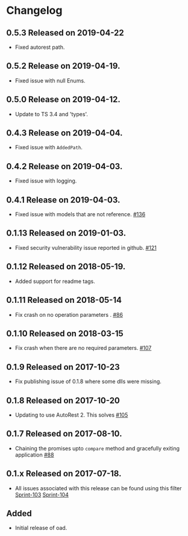 # Changelog

## 0.5.3 Released on 2019-04-22

* Fixed autorest path.

## 0.5.2 Release on 2019-04-19.

* Fixed issue with null Enums.

## 0.5.0 Release on 2019-04-12.

* Update to TS 3.4 and 'types'.

## 0.4.3 Release on 2019-04-04.

* Fixed issue with `AddedPath`.

## 0.4.2 Release on 2019-04-03.

* Fixed issue with logging.

## 0.4.1 Release on 2019-04-03.

* Fixed issue with models that are not reference. [#136](https://github.com/Azure/openapi-diff/pull/136)

## 0.1.13 Released on 2019-01-03.

* Fixed security vulnerability issue reported in github. [#121](https://github.com/Azure/openapi-diff/pull/121)

## 0.1.12 Released on 2018-05-19.

* Added support for readme tags.

## 0.1.11 Released on 2018-05-14

* Fix crash on no operation parameters . [#86](https://github.com/Azure/openapi-diff/issues/86)

## 0.1.10 Released on 2018-03-15

* Fix crash when there are no required parameters. [#107](https://github.com/Azure/openapi-diff/issues/107)

## 0.1.9 Released on 2017-10-23

* Fix publishing issue of 0.1.8 where some dlls were missing.

## 0.1.8 Released on 2017-10-20

* Updating to use AutoRest 2. This solves [#105](https://github.com/Azure/openapi-diff/issues/105)

## 0.1.7 Released on 2017-08-10.

* Chaining the promises upto `compare` method and gracefully exiting application [#88](https://github.com/Azure/openapi-diff/issues/88)

## 0.1.x Released on 2017-07-18.

* All issues associated with this release can be found using this filter [Sprint-103](https://github.com/Azure/openapi-diff/issues?q=label%3ASprint-103+is%3Aclosed) [Sprint-104](https://github.com/Azure/openapi-diff/issues?utf8=%E2%9C%93&q=label%3ASprint-104%20is%3Aclosed)

## Added

* Initial release of oad.
